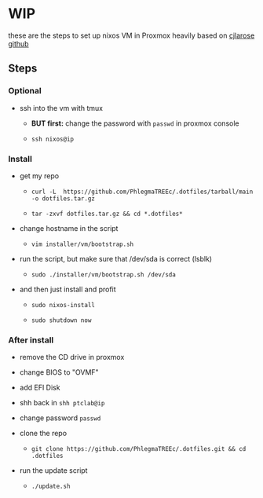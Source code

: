 # WIP
these are the steps to set up nixos VM in Proxmox
heavily based on [cjlarose github](https://github.com/cjlarose/nixos-dev-env/blob/3285f8f05d5f259c47e1ddab3bf4e0e18686ac27/README.md)

## Steps

### Optional
- ssh into the vm with tmux

  - **BUT first:** change the password with `passwd` in proxmox console

  - `ssh nixos@ip`

### Install

- get my repo

  - `curl -L  https://github.com/PhlegmaTREEc/.dotfiles/tarball/main -o dotfiles.tar.gz`

  - `tar -zxvf dotfiles.tar.gz && cd *.dotfiles*`

- change hostname in the script

  - ```vim installer/vm/bootstrap.sh```

- run the script, but make sure that /dev/sda is correct (lsblk)
  
  - `sudo ./installer/vm/bootstrap.sh /dev/sda`

- and then just install and profit

  - `sudo nixos-install`

  - `sudo shutdown now`

### After install

- remove the CD drive in proxmox

- change BIOS to "OVMF"

- add EFI Disk

- shh back in `shh ptclab@ip`

- change password `passwd`

- clone the repo

  - `git clone https://github.com/PhlegmaTREEc/.dotfiles.git && cd .dotfiles`

- run the update script

  - `./update.sh`
